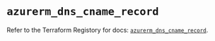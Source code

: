 # `azurerm_dns_cname_record`

Refer to the Terraform Registory for docs: [`azurerm_dns_cname_record`](https://www.terraform.io/docs/providers/azurerm/r/dns_cname_record).
